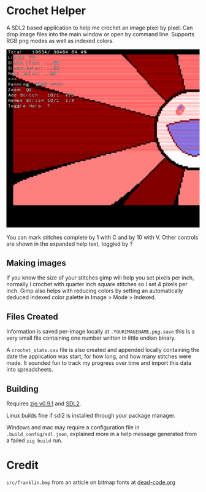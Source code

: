 # Crochet Helper

A SDL2 based application to help me crochet an image pixel by pixel. Can drop
image files into the main window or open by command line. Supports RGB png modes
as well as indexed colors.

![sample screenshot](sample.png)

You can mark stitches complete by 1 with C and by 10 with V. Other controls are
shown in the expanded help text, toggled by ?

## Making images

If you know the size of your stitches gimp will help you set pixels per inch,
normally I crochet with quarter inch square stitches so I set 4 pixels per inch.
Gimp also helps with reducing colors by setting an automatically deduced
indexed color palette in Image > Mode > Indexed.

## Files Created

Information is saved per-image locally at `.YOURIMAGENAME.png.save` this is a
very small file containing one number written in little endian binary.

A `crochet_stats.csv` file is also created and appended locally containing the
date the application was start, for how long, and how many stitches were made.
It sounded fun to track my progress over time and import this data into
spreadsheets.

## Building

Requires [zig v0.9.1](https://ziglang.org) and
[SDL2](https://www.libsdl.org/download-2.0.php).

Linux builds fine if sdl2 is installed through your package manager.

Windows and mac may require a configuration file in `.build_config/sdl.json`,
explained more in a help message generated from a failed `zig build` run.

# Credit

`src/franklin.bmp` from an article on bitmap fonts at
[dead-code.org](http://docs.dead-code.org/wme/inside_ui_fonts_bitmap.html)
